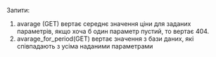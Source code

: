 
Запити:
1. avarage (GET)
 вертає середнє значення ціни для заданих параметрів, якщо хоча б один параметр пустий, то вертає 404.
2. avarage_for_period(GET)
вертає значення з бази даних, які співпадають з усіма наданими параметрами



